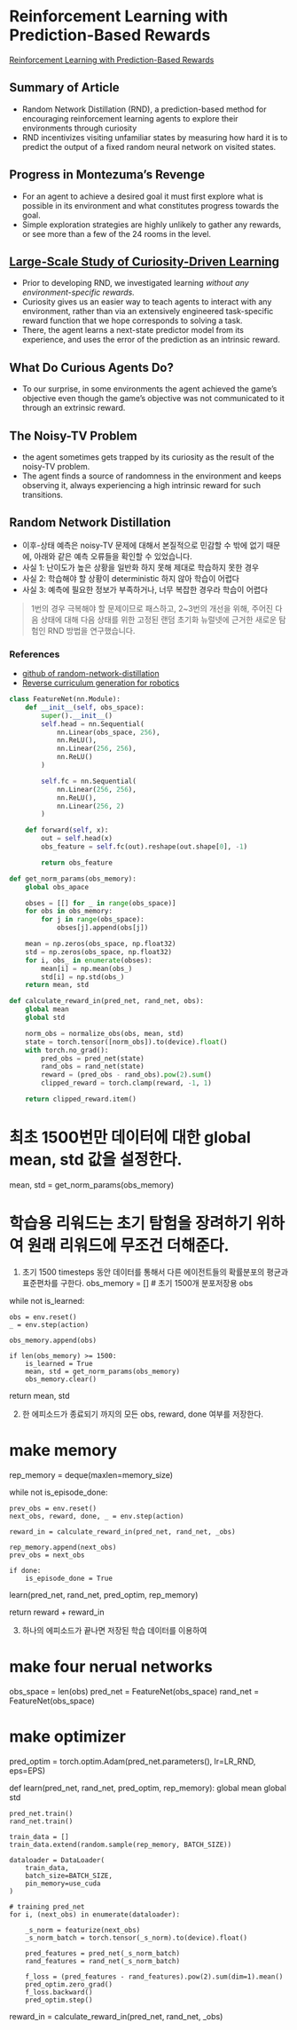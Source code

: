 
# Reinforcement Learning with Prediction-Based Rewards

[Reinforcement Learning with Prediction-Based Rewards](https://blog.openai.com/reinforcement-learning-with-prediction-based-rewards)

## Summary of Article
* Random Network Distillation (RND), a prediction-based method for encouraging reinforcement learning agents to explore their environments through curiosity
* RND incentivizes visiting unfamiliar states by measuring how hard it is to predict the output of a fixed random neural network on visited states.

## Progress in Montezuma’s Revenge
* For an agent to achieve a desired goal it must first explore what is possible in its environment and what constitutes progress towards the goal.
* Simple exploration strategies are highly unlikely to gather any rewards, or see more than a few of the 24 rooms in the level.

## [Large-Scale Study of Curiosity-Driven Learning](https://pathak22.github.io/large-scale-curiosity/)
* Prior to developing RND, we investigated learning *without any environment-specific rewards.*
* Curiosity gives us an easier way to teach agents to interact with any environment, rather than via an extensively engineered task-specific reward function that we hope corresponds to solving a task.
* There, the agent learns a next-state predictor model from its experience, and uses the error of the prediction as an intrinsic reward.

## What Do Curious Agents Do?
* To our surprise, in some environments the agent achieved the game’s objective even though the game’s objective was not communicated to it through an extrinsic reward.

## The Noisy-TV Problem
* the agent sometimes gets trapped by its curiosity as the result of the noisy-TV problem.
* The agent finds a source of randomness in the environment and keeps observing it, always experiencing a high intrinsic reward for such transitions.

## Random Network Distillation
* 이후-상태 예측은 noisy-TV 문제에 대해서 본질적으로 민감할 수 밖에 없기 때문에, 아래와 같은 예측 오류들을 확인할 수 있었습니다.
* 사실 1: 난이도가 높은 상황을 일반화 하지 못해 제대로 학습하지 못한 경우
* 사실 2: 학습해야 할 상황이 deterministic 하지 않아 학습이 어렵다
* 사실 3: 예측에 필요한 정보가 부족하거나, 너무 복잡한 경우라 학습이 어렵다
> 1번의 경우 극복해야 할 문제이므로 패스하고, 2~3번의 개선을 위해, 주어진 다음 상태에 대해 다음 상태를 위한 고정된 랜덤 초기화 뉴럴넷에 근거한 새로운 탐험인 RND 방법을 연구했습니다.


### References
* [github of random-network-distillation](https://github.com/openai/random-network-distillation)
* [Reverse curriculum generation for robotics](https://bair.berkeley.edu/blog/2017/12/20/reverse-curriculum/)


```python
class FeatureNet(nn.Module):
    def __init__(self, obs_space):
        super().__init__()
        self.head = nn.Sequential(
            nn.Linear(obs_space, 256),
            nn.ReLU(),
            nn.Linear(256, 256),
            nn.ReLU()
        )

        self.fc = nn.Sequential(
            nn.Linear(256, 256),
            nn.ReLU(),
            nn.Linear(256, 2)
        )

    def forward(self, x):
        out = self.head(x)
        obs_feature = self.fc(out).reshape(out.shape[0], -1)

        return obs_feature

def get_norm_params(obs_memory):
    global obs_apace

    obses = [[] for _ in range(obs_space)]
    for obs in obs_memory:
        for j in range(obs_space):
            obses[j].append(obs[j])

    mean = np.zeros(obs_space, np.float32)
    std = np.zeros(obs_space, np.float32)
    for i, obs_ in enumerate(obses):
        mean[i] = np.mean(obs_)
        std[i] = np.std(obs_)
    return mean, std

def calculate_reward_in(pred_net, rand_net, obs):
    global mean
    global std

    norm_obs = normalize_obs(obs, mean, std)
    state = torch.tensor([norm_obs]).to(device).float()
    with torch.no_grad():
        pred_obs = pred_net(state)
        rand_obs = rand_net(state)
        reward = (pred_obs - rand_obs).pow(2).sum()
        clipped_reward = torch.clamp(reward, -1, 1)

    return clipped_reward.item()
```


# 최초 1500번만 데이터에 대한 global mean, std 값을 설정한다.
mean, std = get_norm_params(obs_memory)

# 학습용 리워드는 초기 탐험을 장려하기 위하여 원래 리워드에 무조건 더해준다.


1. 초기 1500 timesteps 동안 데이터를 통해서 다른 에이전트들의 확률분포의 평균과 표준편차를 구한다.
obs_memory = [] # 초기 1500개 분포저장용 obs

while not is_learned:
	
	obs = env.reset()
	_ = env.step(action)

    obs_memory.append(obs)
	
	if len(obs_memory) >= 1500:
		is_learned = True
    	mean, std = get_norm_params(obs_memory)
    	obs_memory.clear()

return mean, std



2. 한 에피소드가 종료되기 까지의 모든 obs, reward, done 여부를 저장한다.

# make memory
rep_memory = deque(maxlen=memory_size)


while not is_episode_done:
	
	prev_obs = env.reset()
	next_obs, reward, done, _ = env.step(action)

    reward_in = calculate_reward_in(pred_net, rand_net, _obs)

	rep_memory.append(next_obs)
	prev_obs = next_obs

	if done:
		is_episode_done = True


learn(pred_net, rand_net, pred_optim, rep_memory)

return reward + reward_in



3. 하나의 에피소드가 끝나면 저장된 학습 데이터를 이용하여 

# make four nerual networks
obs_space = len(obs)
pred_net = FeatureNet(obs_space)
rand_net = FeatureNet(obs_space)

# make optimizer
pred_optim = torch.optim.Adam(pred_net.parameters(), lr=LR_RND, eps=EPS)



def learn(pred_net, rand_net, pred_optim, rep_memory):
    global mean
    global std

    pred_net.train()
    rand_net.train()

    train_data = []
    train_data.extend(random.sample(rep_memory, BATCH_SIZE))

    dataloader = DataLoader(
        train_data,
        batch_size=BATCH_SIZE,
        pin_memory=use_cuda
    )

    # training pred_net
    for i, (next_obs) in enumerate(dataloader):

        _s_norm = featurize(next_obs)
        _s_norm_batch = torch.tensor(_s_norm).to(device).float()

        pred_features = pred_net(_s_norm_batch)
        rand_features = rand_net(_s_norm_batch)

        f_loss = (pred_features - rand_features).pow(2).sum(dim=1).mean()
        pred_optim.zero_grad()
        f_loss.backward()
        pred_optim.step()


reward_in = calculate_reward_in(pred_net, rand_net, _obs)





